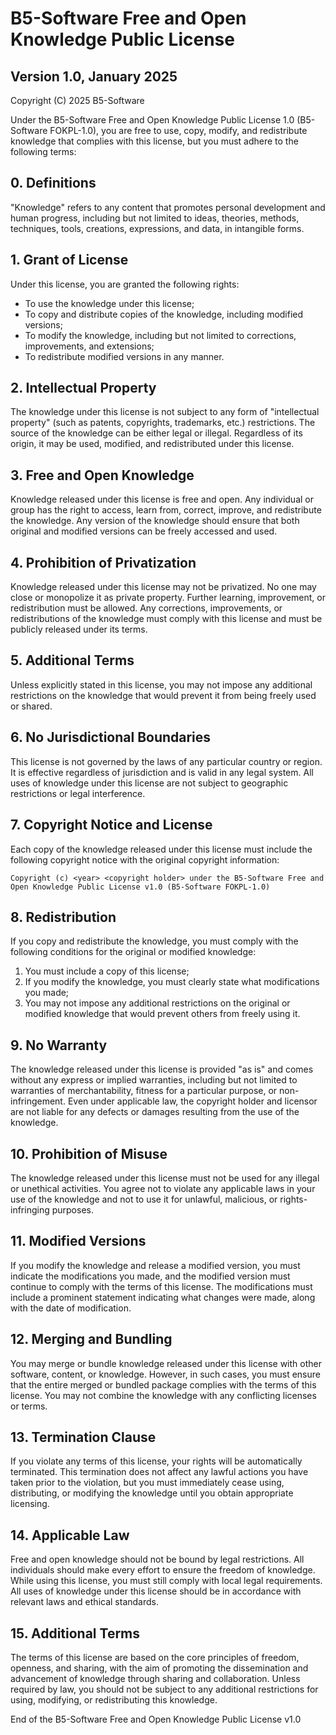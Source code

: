 # B5-Software Free and Open Knowledge Public License  
## Version 1.0, January 2025

Copyright (C) 2025 B5-Software

Under the B5-Software Free and Open Knowledge Public License 1.0 (B5-Software FOKPL-1.0), you are free to use, copy, modify, and redistribute knowledge that complies with this license, but you must adhere to the following terms:

## 0. Definitions

"Knowledge" refers to any content that promotes personal development and human progress, including but not limited to ideas, theories, methods, techniques, tools, creations, expressions, and data, in intangible forms.

## 1. Grant of License

Under this license, you are granted the following rights:

- To use the knowledge under this license;
- To copy and distribute copies of the knowledge, including modified versions;
- To modify the knowledge, including but not limited to corrections, improvements, and extensions;
- To redistribute modified versions in any manner.

## 2. Intellectual Property

The knowledge under this license is not subject to any form of "intellectual property" (such as patents, copyrights, trademarks, etc.) restrictions. The source of the knowledge can be either legal or illegal. Regardless of its origin, it may be used, modified, and redistributed under this license.

## 3. Free and Open Knowledge

Knowledge released under this license is free and open. Any individual or group has the right to access, learn from, correct, improve, and redistribute the knowledge. Any version of the knowledge should ensure that both original and modified versions can be freely accessed and used.

## 4. Prohibition of Privatization

Knowledge released under this license may not be privatized. No one may close or monopolize it as private property. Further learning, improvement, or redistribution must be allowed. Any corrections, improvements, or redistributions of the knowledge must comply with this license and must be publicly released under its terms.

## 5. Additional Terms

Unless explicitly stated in this license, you may not impose any additional restrictions on the knowledge that would prevent it from being freely used or shared.

## 6. No Jurisdictional Boundaries

This license is not governed by the laws of any particular country or region. It is effective regardless of jurisdiction and is valid in any legal system. All uses of knowledge under this license are not subject to geographic restrictions or legal interference.

## 7. Copyright Notice and License

Each copy of the knowledge released under this license must include the following copyright notice with the original copyright information:

`Copyright (c) <year> <copyright holder> under the B5-Software Free and Open Knowledge Public License v1.0 (B5-Software FOKPL-1.0)`

## 8. Redistribution

If you copy and redistribute the knowledge, you must comply with the following conditions for the original or modified knowledge:

1) You must include a copy of this license;  
2) If you modify the knowledge, you must clearly state what modifications you made;  
3) You may not impose any additional restrictions on the original or modified knowledge that would prevent others from freely using it.

## 9. No Warranty

The knowledge released under this license is provided "as is" and comes without any express or implied warranties, including but not limited to warranties of merchantability, fitness for a particular purpose, or non-infringement. Even under applicable law, the copyright holder and licensor are not liable for any defects or damages resulting from the use of the knowledge.

## 10. Prohibition of Misuse

The knowledge released under this license must not be used for any illegal or unethical activities. You agree not to violate any applicable laws in your use of the knowledge and not to use it for unlawful, malicious, or rights-infringing purposes.

## 11. Modified Versions

If you modify the knowledge and release a modified version, you must indicate the modifications you made, and the modified version must continue to comply with the terms of this license. The modifications must include a prominent statement indicating what changes were made, along with the date of modification.

## 12. Merging and Bundling

You may merge or bundle knowledge released under this license with other software, content, or knowledge. However, in such cases, you must ensure that the entire merged or bundled package complies with the terms of this license. You may not combine the knowledge with any conflicting licenses or terms.

## 13. Termination Clause

If you violate any terms of this license, your rights will be automatically terminated. This termination does not affect any lawful actions you have taken prior to the violation, but you must immediately cease using, distributing, or modifying the knowledge until you obtain appropriate licensing.

## 14. Applicable Law

Free and open knowledge should not be bound by legal restrictions. All individuals should make every effort to ensure the freedom of knowledge. While using this license, you must still comply with local legal requirements. All uses of knowledge under this license should be in accordance with relevant laws and ethical standards.

## 15. Additional Terms

The terms of this license are based on the core principles of freedom, openness, and sharing, with the aim of promoting the dissemination and advancement of knowledge through sharing and collaboration. Unless required by law, you should not be subject to any additional restrictions for using, modifying, or redistributing this knowledge.

End of the B5-Software Free and Open Knowledge Public License v1.0